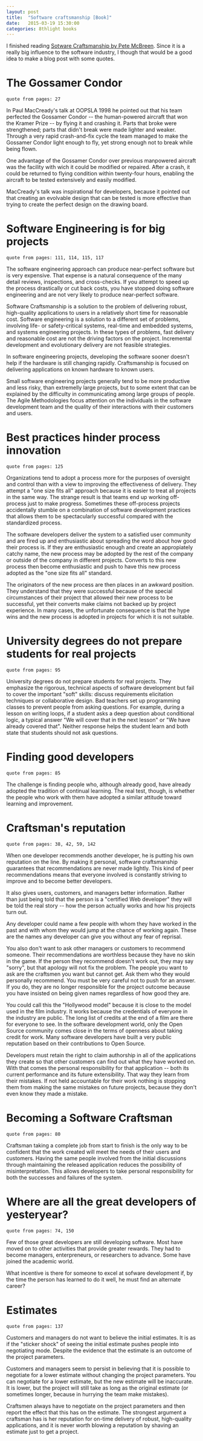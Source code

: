 ```yaml
---
layout: post
title:  "Software craftsmanship [Book]"
date:   2015-03-19 15:30:00
categories: 8thlight books
---
```

I finished reading [Sotware Craftsmanship by Pete McBreen][sc]. Since it is a really big influence to the software industry, I though that would be a good idea to make a blog post with some quotes.

[sc]: http://books.google.co.uk/books?id=JqJQAAAAMAAA

The Gossamer Condor
===================

`quote from pages: 27`

In Paul MacCready's talk at OOPSLA 1998 he pointed out that his team perfected the Gossamer Condor -- the human-powered aircraft that won the Kramer Prize -- by flying it and crashing it. Parts that broke were strengthened; parts that didn't break were made lighter and weaker. Through a very rapid crash-and-fix cycle the team managed to make the Gossamer Condor light enough to fly, yet strong enough not to break while being flown.

One advantage of the Gossamer Condor over previous manpowered aircraft was the facility with wich it could be modified or repaired. After a crash, it could be returned to flying condition within twenty-four hours, enabling the aircraft to be tested extensively and easily modified.

MacCready's talk was inspirational for developers, because it pointed out that creating an evolvable design that can be tested is more effective than trying to create the perfect design on the drawing board.

Software Engineering is for big projects
========================================

`quote from pages: 111, 114, 115, 117`

The software engineering approach can produce near-perfect software but is very expensive. That expense is a natural consequence of the many detail reviews, inspections, and cross-checks. If you attempt to speed up the process drastically or cut back costs, you have stopped doing software engineering and are not very likely to produce near-perfect software.

Software Craftsmanship is a solution to the problem of delivering robust, high-quality applications to users in a relatively short time for reasonable cost. Software engineering is a solution to a different set of problems, involving life- or safety-critical systems, real-time and embedded systems, and systems engineering projects. In these types of problems, fast delivery and reasonable cost are not the driving factors on the project. Incremental development and evolutionary delivery are not feasible strategies.

In software engineering projects, developing the software sooner doesn't help if the hardware is still changing rapidly. Craftsmanship is focused on delivering applications on known hardware to known users.

Small software engineering projects generally tend to be more productive and less risky, than extremelly large projects, but to some extent that can be explained by the difficulty in communicating among large groups of people. The Agile Methodologies focus attention on the individuals in the software development team and the quality of their interactions with their customers and users.

Best practices hinder process innovation
========================================

`quote from pages: 125`

Organizations tend to adopt a process more for the purposes of oversight and control than with a view to improving the effectiveness of delivery. They attempt a "one size fits all" approach because it is easier to treat all projects in the same way. The strange result is that teams end up working off-process just to make progress. Sometimes these off-process projects accidentally stumble on a combination of software development practices that allows them to be spectacularly successful compared with the standardized process. 

The software developers deliver the system to a satisfied user community and are fired up and enthusiastic about spreading the word about how good their process is. If they are enthusiastic enough and create an appropiately catchy name, the new process may be adopted by the rest of the company or outside of the company in different projects. Converts to this new process then become enthusiastic and push to have this new process adopted as the "one size fits all" standard.

The originators of the new process are then places in an awkward position. They understand that they were successful because of the special circumstances of their project that allowed their new process to be successful, yet their converts make claims not backed up by project experience. In many cases, the unfortunate consequence is that the hype wins and the new process is adopted in projects for which it is not suitable.

University degrees do not prepare students for real projects
============================================================

`quote from pages: 95`

  University degrees do not prepare students for real projects. They emphasize the rigorous, technical aspects of software development but fail to cover the important "soft" skills: discuss requirements elicitation techniques or collaborative design.
  Bad teachers set up programming classes to prevent people from asking questions. For example, during a lesson on writing loops, if a student asks a deep question about conditional logic, a typical answer "We will cover that in the next lesson" or "We have already covered that". Neither response helps the student learn and both state that students should not ask questions.

Finding good developers
=======================

`quote from pages: 85`

The challenge is finding people who, although already good, have already adopted the tradition of continual learning. The real test, though, is whether the people who work with them have adopted a similar attitude toward learning and improvement.

Craftsman's reputation
======================

`quote from pages: 38, 42, 59, 142`

When one developer recommends another developer, he is putting his own reputation on the line. By making it personal, software craftsmanship guarantees that recommendations are never made lightly. This kind of peer recommendations means that everyone involved is constantly striving to improve and to become better developers.

It also gives users, customers, and managers better information. Rather than just being told that the person is a "certified Web developer" they will be told the real story -- how the person actually works and how his projects turn out.

Any developer could name a few people with whom they have worked in the past and with whom they would jump at the chance of working again. These are the names any developer can give you without any fear of reprisal.

You also don't want to ask other managers or customers to recommend someone. Their recommendations are worthless because they have no skin in the game. If the person they recommend doesn't work out, they may say "sorry", but that apology will not fix the problem. The people you want to ask are the craftsmen you want but cannot get. Ask them who they would personally recommend. You must be very careful not to push for an answer. If you do, they are no longer responsible for the project outcome because you have insisted on being given names regardless of how good they are.

You could call this the "Hollywood model" because it is close to the model used in the film industry. It works because the credentials of everyone in the industry are public. The long list of credits at the end of a film are there for everyone to see. In the software development world, only the Open Source community comes close in the terms of openness about taking credit for work. Many software developers have built a very public reputation based on their contributions to Open Source.

Developers must retain the right to claim authorship in all of the applications they create so that other customers can find out what they have worked on. With that comes the personal responsibility for that application -- both its current performance and its future extensibility. That way they learn from their mistakes. If not held accountable for their work nothing is stopping them from making the same mistakes on future projects, because they don't even know they made a mistake.

Becoming a Software Craftsman
=============================

`quote from pages: 80`

Craftsman taking a complete job from start to finish is the only way to be confident that the work created will meet the needs of their users and customers. Having the same people involved from the initial discussions through maintaining the released application reduces the possibility of misinterpretation. This allows developers to take personal responsibility for both the successes and failures of the system.

Where are all the great developers of yesteryear?
=================================================

`quote from pages: 74, 150`

Few of those great developers are still developing software. Most have moved on to other activities that provide greater rewards. They had to become managers, enterpreneurs, or researchers to advance. Some have joined the academic world. 

What incentive is there for someone to excel at sofware development if, by the time the person has learned to do it well, he must find an alternate career?

Estimates
=========

`quote from pages: 137`

Customers and managers do not want to believe the initial estimates. It is as if the "sticker shock" of seeing the initial estimate pushes people into negotiating mode. Despite the evidence that the estimate is an outcome of the project parameters.

Customers and managers seem to persist in believing that it is possible to negotiate for a lower estimate without changing the project parameters. You can negotiate for a lower estimate, but the new estimate will be inaccurate. It is lower, but the project will still take as long as the original estimate (or sometimes longer, because in hurrying the team make mistakes).

Craftsmen always have to negotiate on the project parameters and then report the effect that this has on the estimate. The strongest argument a craftsman has is her reputation for on-time delivery of robust, high-quality applications, and it is never worth blowing a reputation by shaving an estimate just to get a project.
